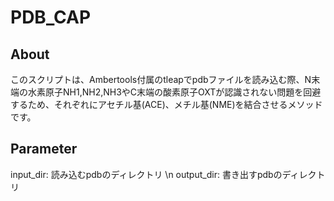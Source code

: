 # PDB_CAP
## About
このスクリプトは、Ambertools付属のtleapでpdbファイルを読み込む際、N末端の水素原子NH1,NH2,NH3やC末端の酸素原子OXTが認識されない問題を回避するため、それぞれにアセチル基(ACE)、メチル基(NME)を結合させるメソッドです。

## Parameter
input_dir: 読み込むpdbのディレクトリ \n
output_dir: 書き出すpdbのディレクトリ
